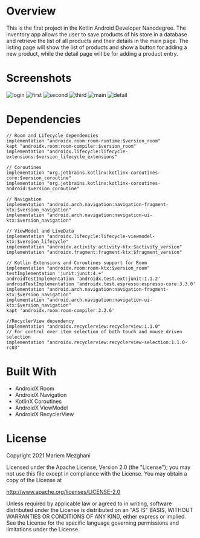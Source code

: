 # Overview
This is the first project in the Kotlin Android Developer Nanodegree.
The inventory app allows the user to save products of his store in a database and retrieve the list of all products and their details in the main page. 
The listing page will show the list of products and show a button for adding a new product, while the detail page will be for adding a product entry.

# Screenshots
![login](https://user-images.githubusercontent.com/35550711/104339335-c3966200-54f7-11eb-97bc-2c53a1e68779.jpg)   ![first](https://user-images.githubusercontent.com/35550711/104339481-ec1e5c00-54f7-11eb-9a71-7f98d54bea75.jpg)   ![second](https://user-images.githubusercontent.com/35550711/104339663-21c34500-54f8-11eb-9a32-48652df04371.jpg)   ![third](https://user-images.githubusercontent.com/35550711/104339861-59ca8800-54f8-11eb-8a7f-1375817befe5.jpg)   ![main](https://user-images.githubusercontent.com/35550711/104339994-854d7280-54f8-11eb-9874-aed7dd96379c.jpg)   ![detail](https://user-images.githubusercontent.com/35550711/104340164-b463e400-54f8-11eb-9abf-5f7c10f903f2.jpg)

# Dependencies
    // Room and Lifecycle dependencies
    implementation "androidx.room:room-runtime:$version_room"
    kapt "androidx.room:room-compiler:$version_room"
    implementation "androidx.lifecycle:lifecycle-extensions:$version_lifecycle_extensions"

    // Coroutines
    implementation "org.jetbrains.kotlinx:kotlinx-coroutines-core:$version_coroutine"
    implementation "org.jetbrains.kotlinx:kotlinx-coroutines-android:$version_coroutine"

    // Navigation
    implementation "android.arch.navigation:navigation-fragment-ktx:$version_navigation"
    implementation "android.arch.navigation:navigation-ui-ktx:$version_navigation"

    // ViewModel and LiveData
    implementation "androidx.lifecycle:lifecycle-viewmodel-ktx:$version_lifecycle"
    implementation "androidx.activity:activity-ktx:$activity_version"
    implementation "androidx.fragment:fragment-ktx:$fragment_version"

    // Kotlin Extensions and Coroutines support for Room
    implementation "androidx.room:room-ktx:$version_room"
    testImplementation 'junit:junit:4.+'
    androidTestImplementation 'androidx.test.ext:junit:1.1.2'
    androidTestImplementation 'androidx.test.espresso:espresso-core:3.3.0'
    implementation "android.arch.navigation:navigation-fragment-ktx:$version_navigation"
    implementation "android.arch.navigation:navigation-ui-ktx:$version_navigation"
    kapt 'androidx.room:room-compiler:2.2.6'

    //RecyclerView dependency
    implementation "androidx.recyclerview:recyclerview:1.1.0"
    // For control over item selection of both touch and mouse driven selection
    implementation "androidx.recyclerview:recyclerview-selection:1.1.0-rc03"
    
# Built With

- AndroidX Room
- AndroidX Navigation
- KotlinX Coroutines
- AndroidX ViewModel 
- AndroidX RecyclerView

# License

Copyright 2021 Mariem Mezghani

Licensed under the Apache License, Version 2.0 (the "License"); you may not use this file except in compliance with the License. You may obtain a copy of the License at

http://www.apache.org/licenses/LICENSE-2.0

Unless required by applicable law or agreed to in writing, software distributed under the License is distributed on an "AS IS" BASIS, WITHOUT WARRANTIES OR CONDITIONS OF ANY KIND, either express or implied. See the License for the specific language governing permissions and limitations under the License.


